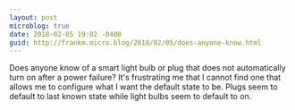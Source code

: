 ```yaml
---
layout: post
microblog: true
date: 2018-02-05 19:02 -0400
guid: http://frankm.micro.blog/2018/02/05/does-anyone-know.html
---
```

Does anyone know of a smart light bulb or plug that does not automatically turn on after a power failure? It's frustrating me that I cannot find one that allows me to configure what I want the default state to be. Plugs seem to default to last known state while light bulbs seem to default to on. 
